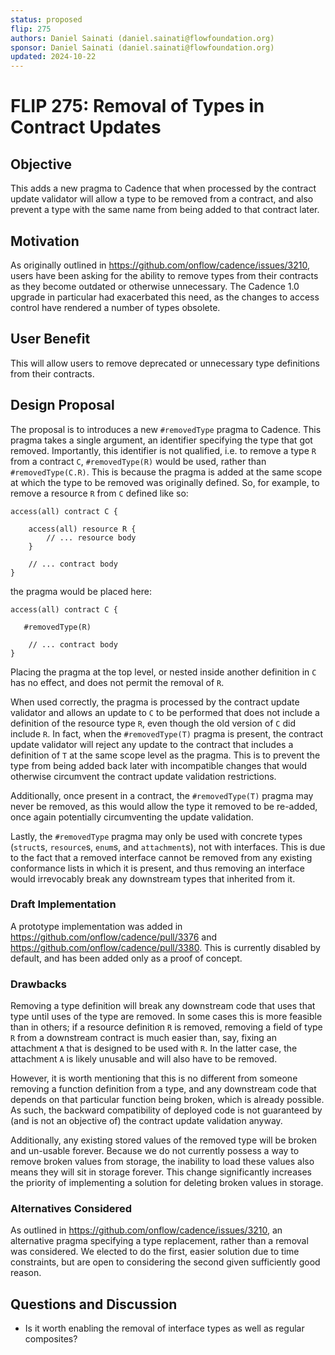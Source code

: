 ```yaml
---
status: proposed
flip: 275 
authors: Daniel Sainati (daniel.sainati@flowfoundation.org)
sponsor: Daniel Sainati (daniel.sainati@flowfoundation.org)
updated: 2024-10-22
---
```


# FLIP 275: Removal of Types in Contract Updates

## Objective

This adds a new pragma to Cadence that when processed by the contract update validator will
allow a type to be removed from a contract, and also prevent a type with the same name from being
added to that contract later. 

## Motivation

As originally outlined in https://github.com/onflow/cadence/issues/3210, users have been asking for
the ability to remove types from their contracts as they become outdated or otherwise unnecessary. 
The Cadence 1.0 upgrade in particular had exacerbated this need, as the changes to access control have
rendered a number of types obsolete.

## User Benefit

This will allow users to remove deprecated or unnecessary type definitions from their contracts.

## Design Proposal

The proposal is to introduces a new `#removedType` pragma to Cadence.
This pragma takes a single argument, an identifier specifying the type that got removed. 
Importantly, this identifier is not qualified, i.e. to remove a type `R` from a contract `C`, `#removedType(R)`
would be used, rather than `#removedType(C.R)`.
This is because the pragma is added at the same scope at which the type to be removed was originally defined. 
So, for example, to remove a resource `R` from `C` defined like so:

```cadence
access(all) contract C {

    access(all) resource R {
        // ... resource body
    }

    // ... contract body
}
```

the pragma would be placed here:

```cadence
access(all) contract C {

   #removedType(R)
   
    // ... contract body
}
```

Placing the pragma at the top level, or nested inside another definition in `C` has no effect, and does not permit the removal of `R`.

When used correctly, the pragma is processed by the contract update validator and allows an update to `C` to be 
performed that does not include a definition of the resource type `R`, even though the old version of `C` did include `R`.
In fact, when the `#removedType(T)` pragma is present, the contract update validator will reject any update to the 
contract that includes a definition of `T` at the same scope level as the pragma.
This is to prevent the type from being added back later with incompatible changes that would otherwise circumvent the
contract update validation restrictions.

Additionally, once present in a contract, the `#removedType(T)` pragma may never be removed, as this would allow the type
it removed to be re-added, once again potentially circumventing the update validation. 

Lastly, the `#removedType` pragma may only be used with concrete types (`struct`s, `resource`s, `enum`s, and `attachment`s),
not with interfaces. 
This is due to the fact that a removed interface cannot be removed from any existing conformance lists in which it is present,
and thus removing an interface would irrevocably break any downstream types that inherited from it. 

### Draft Implementation

A prototype implementation was added in https://github.com/onflow/cadence/pull/3376 and https://github.com/onflow/cadence/pull/3380.
This is currently disabled by default, and has been added only as a proof of concept.

### Drawbacks

Removing a type definition will break any downstream code that uses that type until uses of the type are removed.
In some cases this is more feasible than in others; if a resource definition `R` is removed, removing a field of type
`R` from a downstream contract is much easier than, say, fixing an attachment `A` that is designed to be used with `R`.
In the latter case, the attachment `A` is likely unusable and will also have to be removed.

However, it is worth mentioning that this is no different from someone removing a function definition from a type,
and any downstream code that depends on that particular function being broken, which is already possible. 
As such, the backward compatibility of deployed code is not guaranteed by (and is not an objective of) the contract
update validation anyway.

Additionally, any existing stored values of the removed type will be broken and un-usable forever. 
Because we do not currently possess a way to remove broken values from storage, the inability to load these values also
means they will sit in storage forever.
This change significantly increases the priority of implementing a solution for deleting broken values in storage. 

### Alternatives Considered

As outlined in https://github.com/onflow/cadence/issues/3210, an alternative pragma specifying a type replacement, 
rather than a removal was considered. We elected to do the first, easier solution due to time constraints, but are open 
to considering the second given sufficiently good reason. 

## Questions and Discussion

* Is it worth enabling the removal of interface types as well as regular composites?
